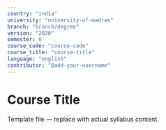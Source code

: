 ```yaml
---
country: "india"
university: "university-of-madras"
branch: "branch/degree"
version: "2020"
semester: 6
course_code: "course-code"
course_title: "course-title"
language: "english"
contributor: "@add-your-username"
---
```


# Course Title

Template file — replace with actual syllabus content.

